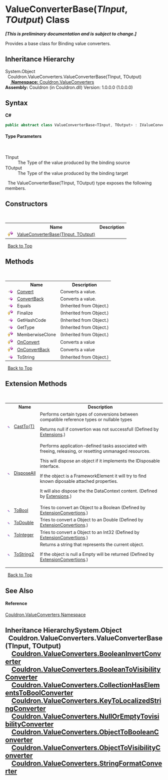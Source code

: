 # ValueConverterBase(*TInput*, *TOutput*) Class
 _**\[This is preliminary documentation and is subject to change.\]**_

Provides a base class for Binding value converters.


## Inheritance Hierarchy
System.Object<br />&nbsp;&nbsp;Couldron.ValueConverters.ValueConverterBase(TInput, TOutput)<br />&nbsp;&nbsp;&nbsp;&nbsp;<a href="#inheritance-hierarchy" />
**Namespace:**&nbsp;<a href="N_Couldron_ValueConverters">Couldron.ValueConverters</a><br />**Assembly:**&nbsp;Couldron (in Couldron.dll) Version: 1.0.0.0 (1.0.0.0)

## Syntax

**C#**<br />
``` C#
public abstract class ValueConverterBase<TInput, TOutput> : IValueConverter

```


#### Type Parameters
&nbsp;<dl><dt>TInput</dt><dd>The Type of the value produced by the binding source</dd><dt>TOutput</dt><dd>The Type of the value produced by the binding target</dd></dl>&nbsp;
The ValueConverterBase(TInput, TOutput) type exposes the following members.


## Constructors
&nbsp;<table><tr><th></th><th>Name</th><th>Description</th></tr><tr><td>![Protected method](media/protmethod.gif "Protected method")</td><td><a href="M_Couldron_ValueConverters_ValueConverterBase_2__ctor">ValueConverterBase(TInput, TOutput)</a></td><td /></tr></table>&nbsp;
<a href="#valueconverterbase(*tinput*,-*toutput*)-class">Back to Top</a>

## Methods
&nbsp;<table><tr><th></th><th>Name</th><th>Description</th></tr><tr><td>![Public method](media/pubmethod.gif "Public method")</td><td><a href="M_Couldron_ValueConverters_ValueConverterBase_2_Convert">Convert</a></td><td>
Converts a value.</td></tr><tr><td>![Public method](media/pubmethod.gif "Public method")</td><td><a href="M_Couldron_ValueConverters_ValueConverterBase_2_ConvertBack">ConvertBack</a></td><td>
Converts a value.</td></tr><tr><td>![Public method](media/pubmethod.gif "Public method")</td><td>Equals</td><td> (Inherited from Object.)</td></tr><tr><td>![Protected method](media/protmethod.gif "Protected method")</td><td>Finalize</td><td> (Inherited from Object.)</td></tr><tr><td>![Public method](media/pubmethod.gif "Public method")</td><td>GetHashCode</td><td> (Inherited from Object.)</td></tr><tr><td>![Public method](media/pubmethod.gif "Public method")</td><td>GetType</td><td> (Inherited from Object.)</td></tr><tr><td>![Protected method](media/protmethod.gif "Protected method")</td><td>MemberwiseClone</td><td> (Inherited from Object.)</td></tr><tr><td>![Protected method](media/protmethod.gif "Protected method")</td><td><a href="M_Couldron_ValueConverters_ValueConverterBase_2_OnConvert">OnConvert</a></td><td>
Converts a value</td></tr><tr><td>![Protected method](media/protmethod.gif "Protected method")</td><td><a href="M_Couldron_ValueConverters_ValueConverterBase_2_OnConvertBack">OnConvertBack</a></td><td>
Converts a value</td></tr><tr><td>![Public method](media/pubmethod.gif "Public method")</td><td>ToString</td><td> (Inherited from Object.)</td></tr></table>&nbsp;
<a href="#valueconverterbase(*tinput*,-*toutput*)-class">Back to Top</a>

## Extension Methods
&nbsp;<table><tr><th></th><th>Name</th><th>Description</th></tr><tr><td>![Public Extension Method](media/pubextension.gif "Public Extension Method")</td><td><a href="M_Couldron_Extensions_CastTo__1">CastTo(T)</a></td><td>
Performs certain types of conversions between compatible reference types or nullable types 

 Returns null if convertion was not successfull
 (Defined by <a href="T_Couldron_Extensions">Extensions</a>.)</td></tr><tr><td>![Public Extension Method](media/pubextension.gif "Public Extension Method")</td><td><a href="M_Couldron_Extensions_DisposeAll">DisposeAll</a></td><td>
Performs application-defined tasks associated with freeing, releasing, or resetting unmanaged resources. 

 This will dispose an object if it implements the IDisposable interface. 

 If the object is a FrameworkElement it will try to find known diposable attached properties. 

 It will also dispose the the DataContext content.
 (Defined by <a href="T_Couldron_Extensions">Extensions</a>.)</td></tr><tr><td>![Public Extension Method](media/pubextension.gif "Public Extension Method")</td><td><a href="M_Couldron_ExtensionConvertions_ToBool">ToBool</a></td><td>
Tries to convert an Object to a Boolean
 (Defined by <a href="T_Couldron_ExtensionConvertions">ExtensionConvertions</a>.)</td></tr><tr><td>![Public Extension Method](media/pubextension.gif "Public Extension Method")</td><td><a href="M_Couldron_ExtensionConvertions_ToDouble">ToDouble</a></td><td>
Tries to convert a Object to an Double
 (Defined by <a href="T_Couldron_ExtensionConvertions">ExtensionConvertions</a>.)</td></tr><tr><td>![Public Extension Method](media/pubextension.gif "Public Extension Method")</td><td><a href="M_Couldron_ExtensionConvertions_ToInteger">ToInteger</a></td><td>
Tries to convert a Object to an Int32
 (Defined by <a href="T_Couldron_ExtensionConvertions">ExtensionConvertions</a>.)</td></tr><tr><td>![Public Extension Method](media/pubextension.gif "Public Extension Method")</td><td><a href="M_Couldron_ExtensionConvertions_ToString2">ToString2</a></td><td>
Returns a string that represents the current object. 

 If the object is null a Empty will be returned
 (Defined by <a href="T_Couldron_ExtensionConvertions">ExtensionConvertions</a>.)</td></tr></table>&nbsp;
<a href="#valueconverterbase(*tinput*,-*toutput*)-class">Back to Top</a>

## See Also


#### Reference
<a href="N_Couldron_ValueConverters">Couldron.ValueConverters Namespace</a><br />

## Inheritance HierarchySystem.Object<br />&nbsp;&nbsp;Couldron.ValueConverters.ValueConverterBase(TInput, TOutput)<br />&nbsp;&nbsp;&nbsp;&nbsp;<a href="T_Couldron_ValueConverters_BooleanInvertConverter">Couldron.ValueConverters.BooleanInvertConverter</a><br />&nbsp;&nbsp;&nbsp;&nbsp;<a href="T_Couldron_ValueConverters_BooleanToVisibilityConverter">Couldron.ValueConverters.BooleanToVisibilityConverter</a><br />&nbsp;&nbsp;&nbsp;&nbsp;<a href="T_Couldron_ValueConverters_CollectionHasElementsToBoolConverter">Couldron.ValueConverters.CollectionHasElementsToBoolConverter</a><br />&nbsp;&nbsp;&nbsp;&nbsp;<a href="T_Couldron_ValueConverters_KeyToLocalizedStringConverter">Couldron.ValueConverters.KeyToLocalizedStringConverter</a><br />&nbsp;&nbsp;&nbsp;&nbsp;<a href="T_Couldron_ValueConverters_NullOrEmptyTovisibilityConverter">Couldron.ValueConverters.NullOrEmptyTovisibilityConverter</a><br />&nbsp;&nbsp;&nbsp;&nbsp;<a href="T_Couldron_ValueConverters_ObjectToBooleanConverter">Couldron.ValueConverters.ObjectToBooleanConverter</a><br />&nbsp;&nbsp;&nbsp;&nbsp;<a href="T_Couldron_ValueConverters_ObjectToVisibilityConverter">Couldron.ValueConverters.ObjectToVisibilityConverter</a><br />&nbsp;&nbsp;&nbsp;&nbsp;<a href="T_Couldron_ValueConverters_StringFormatConverter">Couldron.ValueConverters.StringFormatConverter</a><br />